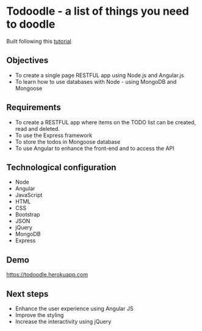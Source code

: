 Todoodle - a list of things you need to doodle
===============================================
Built following this [tutorial](http://scotch.io/tutorials/javascript/creating-a-single-page-todo-app-with-node-and-angular) 

Objectives
----------
* To create a single page RESTFUL app using Node.js and Angular.js
* To learn how to use databases with Node - using MongoDB and Mongoose

Requirements
-------------
* To create a RESTFUL app where items on the TODO list can be created, read and deleted. 
* To use the Express framework
* To store the todos in Mongoose database
* To use Angular to enhance the front-end and to access the API

Technological configuration
---------------------------
* Node
* Angular
* JavaScript
* HTML
* CSS
* Bootstrap
* JSON
* jQuery
* MongoDB
* Express

Demo
-----
https://todoodle.herokuapp.com

Next steps
----------
* Enhance the user experience using Angular JS
* Improve the styling
* Increase the interactivity using jQuery
